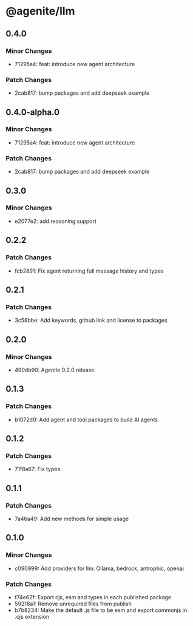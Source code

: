# @agenite/llm

## 0.4.0

### Minor Changes

- 71295a4: feat: introduce new agent architecture

### Patch Changes

- 2cab817: bump packages and add deepseek example

## 0.4.0-alpha.0

### Minor Changes

- 71295a4: feat: introduce new agent architecture

### Patch Changes

- 2cab817: bump packages and add deepseek example

## 0.3.0

### Minor Changes

- e2077e2: add reasoning support

## 0.2.2

### Patch Changes

- fcb2891: Fix agent returning full message history and types

## 0.2.1

### Patch Changes

- 3c58bbe: Add keywords, github link and license to packages

## 0.2.0

### Minor Changes

- 490db90: Agenite 0.2.0 release

## 0.1.3

### Patch Changes

- b1072d0: Add agent and tool packages to build AI agents

## 0.1.2

### Patch Changes

- 71f8a67: Fix types

## 0.1.1

### Patch Changes

- 7a46a49: Add new methods for simple usage

## 0.1.0

### Minor Changes

- c090999: Add providers for llm: Ollama, bedrock, antrophic, openai

### Patch Changes

- f74e62f: Export cjs, esm and types in each published package
- 59218a1: Remove unrequired files from publish
- b7b8234: Make the default .js file to be esm and export commonjs in .cjs extension
